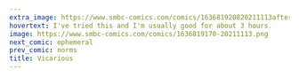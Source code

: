 ```yaml
---
extra_image: https://www.smbc-comics.com/comics/163681920820211113after.png
hovertext: I've tried this and I'm usually good for about 3 hours.
image: https://www.smbc-comics.com/comics/1636819170-20211113.png
next_comic: ephemeral
prev_comic: norms
title: Vicarious
---
```


